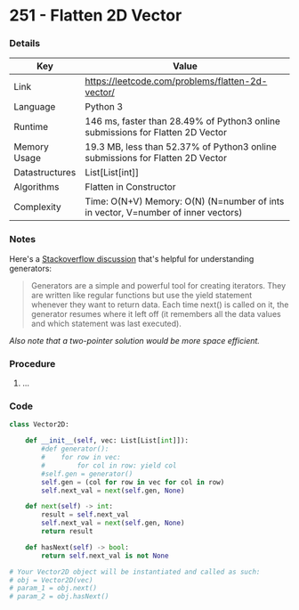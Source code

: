 # 251 - Flatten 2D Vector

### Details

| Key | Value |
| --- | ----- |
| Link | https://leetcode.com/problems/flatten-2d-vector/
| Language | Python 3
| Runtime | 146 ms, faster than 28.49% of Python3 online submissions for Flatten 2D Vector
| Memory Usage | 19.3 MB, less than 52.37% of Python3 online submissions for Flatten 2D Vector
| Datastructures | List[List[int]]
| Algorithms | Flatten in Constructor
| Complexity | Time: O(N+V) Memory: O(N) (N=number of ints in vector, V=number of inner vectors)

### Notes

Here's a [Stackoverflow discussion](https://stackoverflow.com/q/2776829) that's helpful for understanding generators:

> Generators are a simple and powerful tool for creating iterators.
> They are written like regular functions but use the yield
> statement whenever they want to return data. Each time next() is
> called on it, the generator resumes where it left off (it remembers
> all the data values and which statement was last executed).

*Also note that a two-pointer solution would be more space efficient.*

### Procedure

1. ...

### Code

```python
class Vector2D:

    def __init__(self, vec: List[List[int]]):
        #def generator():
        #    for row in vec:
        #        for col in row: yield col
        #self.gen = generator()
        self.gen = (col for row in vec for col in row)
        self.next_val = next(self.gen, None)

    def next(self) -> int:
        result = self.next_val
        self.next_val = next(self.gen, None)
        return result

    def hasNext(self) -> bool:
        return self.next_val is not None    

# Your Vector2D object will be instantiated and called as such:
# obj = Vector2D(vec)
# param_1 = obj.next()
# param_2 = obj.hasNext()
```
